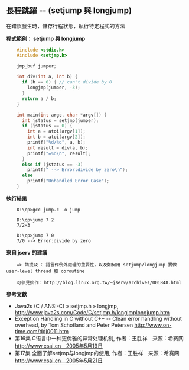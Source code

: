 ## 長程跳躍 -- (setjump 與 longjump) 

在錯誤發生時，儲存行程狀態，執行特定程式的方法

**程式範例： setjump 與 longjump**

```C
    #include <stdio.h>
    #include <setjmp.h>

    jmp_buf jumper;

    int div(int a, int b) {
      if (b == 0) { // can't divide by 0
        longjmp(jumper, -3);
      }
      return a / b;
    }

    int main(int argc, char *argv[]) {
      int jstatus = setjmp(jumper);
      if (jstatus == 0) {
        int a = atoi(argv[1]);
        int b = atoi(argv[2]);
        printf("%d/%d", a, b);
        int result = div(a, b);
        printf("=%d\n", result);
      } 
      else if (jstatus == -3)
        printf(" --> Error:divide by zero\n");
      else
        printf("Unhandled Error Case");
    }
```

**執行結果**

```
    D:\cp>gcc jump.c -o jump

    D:\cp>jump 7 2
    7/2=3

    D:\cp>jump 7 0
    7/0 --> Error:divide by zero
```

**來自 jserv 的建議**

```
    => 請提及 C 語言作例外處理的重要性，以及如何用 setjump/longjump 實做 user-level thread 和 coroutine

    可參見拙作: http://blog.linux.org.tw/~jserv/archives/001848.html
```

**參考文獻**

* Java2s (C / ANSI-C) » setjmp.h » longjmp,  http://www.java2s.com/Code/C/setjmp.h/longjmplongjump.htm  
* Exception Handling in C without C++ -- Clean error handling without overhead, by Tom Schotland and Peter Petersen http://www.on-time.com/ddj0011.htm  
* 第16集 C语言中一种更优雅的异常处理机制, 作者：王胜祥　来源：希赛网　http://www.csai.cn　2005年5月19日  
* 第17集 全面了解setjmp与longjmp的使用, 作者：王胜祥　来源：希赛网　http://www.csai.cn　2005年5月21日